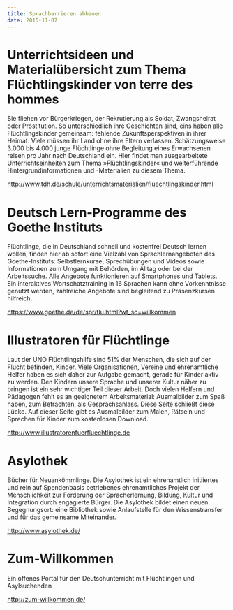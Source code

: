 ```yaml
---
title: Sprachbarrieren abbauen
date: 2015-11-07
---
```

# Unterrichtsideen und Materialübersicht zum Thema Flüchtlingskinder von terre des hommes

Sie fliehen vor Bürgerkriegen, der Rekrutierung als Soldat, Zwangsheirat oder Prostitution. So unterschiedlich ihre Geschichten sind, eins haben alle Flüchtlingskinder gemeinsam: fehlende Zukunftsperspektiven in ihrer Heimat. Viele müssen ihr Land ohne ihre Eltern verlassen. Schätzungsweise 3.000 bis 4.000 junge Flüchtlinge ohne Begleitung eines Erwachsenen reisen pro Jahr nach Deutschland ein. Hier findet man ausgearbeitete Unterrichtseinheiten zum Thema »Flüchtlingskinder« und weiterführende Hintergrundinformationen und -Materialien zu diesem Thema.

http://www.tdh.de/schule/unterrichtsmaterialien/fluechtlingskinder.html


# Deutsch Lern-Programme des Goethe Instituts

Flüchtlinge, die in Deutschland schnell und kostenfrei Deutsch lernen wollen, finden hier ab sofort eine Vielzahl von Sprachlernangeboten des Goethe-Instituts: Selbstlernkurse, Sprechübungen und Videos sowie Informationen zum Umgang mit Behörden, im Alltag oder bei der Arbeitssuche. Alle Angebote funktionieren auf Smartphones und Tablets. Ein interaktives Wortschatztraining in 16 Sprachen kann ohne Vorkenntnisse genutzt werden, zahlreiche Angebote sind begleitend zu Präsenzkursen hilfreich.

https://www.goethe.de/de/spr/flu.html?wt_sc=willkommen


# Illustratoren für Flüchtlinge

Laut der UNO Flüchtlingshilfe sind 51% der Menschen, die sich auf der Flucht befinden, Kinder. Viele Organisationen, Vereine und ehrenamtliche Helfer haben es sich daher zur Aufgabe gemacht, gerade für Kinder aktiv zu werden. Den Kindern unsere Sprache und unserer Kultur näher zu bringen ist ein sehr wichtiger Teil dieser Arbeit. Doch vielen Helfern und Pädagogen fehlt es an geeignetem Arbeitsmaterial: Ausmalbilder zum Spaß haben, zum Betrachten, als Gesprächsanlass. Diese Seite schließt diese Lücke. Auf dieser Seite gibt es Ausmalbilder zum Malen, Rätseln und Sprechen für Kinder zum kostenlosen Download.

http://www.illustratorenfuerfluechtlinge.de


# Asylothek

Bücher für Neuankömmlinge.
Die Asylothek ist ein ehrenamtlich initiiertes und rein auf Spendenbasis betriebenes ehrenamtliches Projekt der Menschlichkeit zur Förderung der Spracherlernung, Bildung, Kultur und Integration durch engagierte Bürger. Die Asylothek bildet einen neuen Begegnungsort: eine Bibliothek sowie Anlaufstelle für den Wissenstransfer und für das gemeinsame Miteinander.

http://www.asylothek.de/


# Zum-Willkommen

Ein offenes Portal für den Deutschunterricht mit Flüchtlingen und Asylsuchenden

http://zum-willkommen.de/
